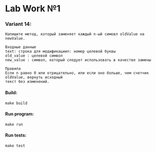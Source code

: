 # Lab Work №1

### Variant 14:
```
Напишите метод, который заменяет каждый n-ый симовл oldValue на newValue.

Входные данные
text: строка для модификацииn: номер целевой буквы
old_value : целевой символ
new_value : символ, который следует использовать в качестве замены

Правила
Если n равно 0 или отрицательно, или если оно больше, чем счетчик oldValue, вернуть исходный
текст без изменений.
```

#### Build:
```
make build
```

#### Run program:
```
make run
```
#### Run tests:
```
make test
```